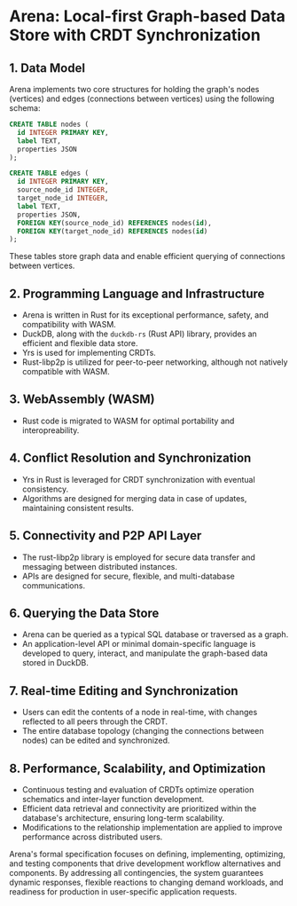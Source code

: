 # Arena: Local-first Graph-based Data Store with CRDT Synchronization

## 1. Data Model

Arena implements two core structures for holding the graph's nodes (vertices) and edges (connections between vertices) using the following schema:

```sql
CREATE TABLE nodes (
  id INTEGER PRIMARY KEY,
  label TEXT,
  properties JSON
);

CREATE TABLE edges (
  id INTEGER PRIMARY KEY,
  source_node_id INTEGER,
  target_node_id INTEGER,
  label TEXT,
  properties JSON,
  FOREIGN KEY(source_node_id) REFERENCES nodes(id),
  FOREIGN KEY(target_node_id) REFERENCES nodes(id)
);
```

These tables store graph data and enable efficient querying of connections between vertices.

## 2. Programming Language and Infrastructure

- Arena is written in Rust for its exceptional performance, safety, and compatibility with WASM.
- DuckDB, along with the `duckdb-rs` (Rust API) library, provides an efficient and flexible data store.
- Yrs is used for implementing CRDTs.
- Rust-libp2p is utilized for peer-to-peer networking, although not natively compatible with WASM.

## 3. WebAssembly (WASM)

- Rust code is migrated to WASM for optimal portability and interopreability.

## 4. Conflict Resolution and Synchronization

- Yrs in Rust is leveraged for CRDT synchronization with eventual consistency.
- Algorithms are designed for merging data in case of updates, maintaining consistent results.

## 5. Connectivity and P2P API Layer

- The rust-libp2p library is employed for secure data transfer and messaging between distributed instances.
- APIs are designed for secure, flexible, and multi-database communications.

## 6. Querying the Data Store

- Arena can be queried as a typical SQL database or traversed as a graph.
- An application-level API or minimal domain-specific language is developed to query, interact, and manipulate the graph-based data stored in DuckDB.

## 7. Real-time Editing and Synchronization

- Users can edit the contents of a node in real-time, with changes reflected to all peers through the CRDT.
- The entire database topology (changing the connections between nodes) can be edited and synchronized.

## 8. Performance, Scalability, and Optimization

- Continuous testing and evaluation of CRDTs optimize operation schematics and inter-layer function development.
- Efficient data retrieval and connectivity are prioritized within the database's architecture, ensuring long-term scalability.
- Modifications to the relationship implementation are applied to improve performance across distributed users.

Arena's formal specification focuses on defining, implementing, optimizing, and testing components that drive development workflow alternatives and components. By addressing all contingencies, the system guarantees dynamic responses, flexible reactions to changing demand workloads, and readiness for production in user-specific application requests.
